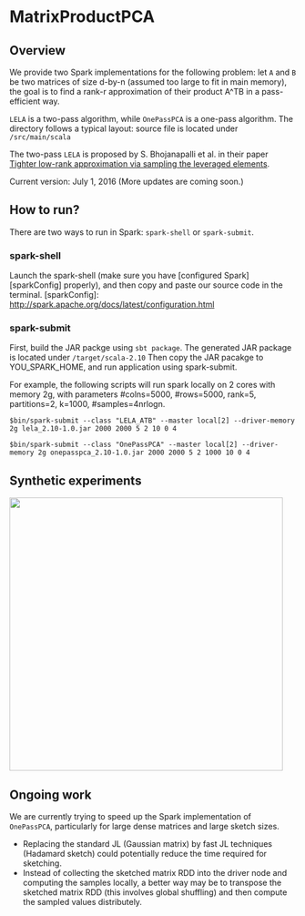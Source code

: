 # MatrixProductPCA

## Overview
We provide two Spark implementations for the following problem: let `A` and `B` be two matrices of size d-by-n (assumed too large to fit in main memory), the goal is to find a rank-r approximation of their product A^TB in a pass-efficient way.

`LELA` is a two-pass algorithm, while `OnePassPCA` is a one-pass algorithm. The directory follows a typical layout: source file is located under `/src/main/scala`

The two-pass `LELA` is proposed by S. Bhojanapalli et al. in their paper [Tighter low-rank approximation via sampling the leveraged elements][LELA].

Current version: July 1, 2016 (More updates are coming soon.)

[LELA]: https://arxiv.org/abs/1410.3886

## How to run?
There are two ways to run in Spark: `spark-shell` or `spark-submit`.

### spark-shell
Launch the spark-shell (make sure you have [configured Spark][sparkConfig] properly), and then copy and paste our source code in the terminal.
[sparkConfig]: http://spark.apache.org/docs/latest/configuration.html

### spark-submit
First, build the JAR packge using `sbt package`. The generated JAR package is located under `/target/scala-2.10` Then copy the JAR pacakge to YOU_SPARK_HOME, and run application using spark-submit.

For example, the following scripts will run spark locally on 2 cores with memory 2g, with parameters #colns=5000, #rows=5000, rank=5, partitions=2, k=1000, #samples=4nrlogn. 

```$bin/spark-submit --class "LELA_ATB" --master local[2] --driver-memory 2g lela_2.10-1.0.jar 2000 2000 5 2 10 0 4```

```$bin/spark-submit --class "OnePassPCA" --master local[2] --driver-memory 2g onepasspca_2.10-1.0.jar 2000 2000 5 2 1000 10 0 4```

## Synthetic experiments

<img src="/images/runtime-OneTwo.png" align="center" width="480">

## Ongoing work
We are currently trying to speed up the Spark implementation of `OnePassPCA`, particularly for large dense matrices and large sketch sizes.

* Replacing the standard JL (Gaussian matrix) by fast JL techniques (Hadamard sketch) could potentially reduce the time required for sketching. 
* Instead of collecting the sketched matrix RDD into the driver node and computing the samples locally, a better way may be to transpose the sketched matrix RDD (this involves global shuffling) and then compute the sampled values distributely.  
